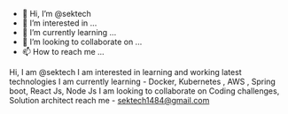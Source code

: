 - 👋 Hi, I’m @sektech
- 👀 I’m interested in ...
- 🌱 I’m currently learning ...
- 💞️ I’m looking to collaborate on ...
- 📫 How to reach me ...

<!---
sektech/sektech is a ✨ special ✨ repository because its `README.md` (this file) appears on your GitHub profile.
You can click the Preview link to take a look at your changes.
--->
Hi, I am @sektech
I am interested in learning and working latest technologies
I am currently learning - Docker, Kubernetes , AWS , Spring boot, React Js, Node Js
I am looking to collaborate on Coding challenges, Solution architect
reach me - sektech1484@gmail.com
